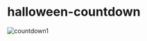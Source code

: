 # halloween-countdown


![countdown1](https://user-images.githubusercontent.com/24884380/180378398-e324e345-fd13-4874-8745-72901f971de1.jpg)
